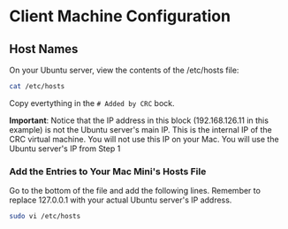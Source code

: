 # Client Machine Configuration

## Host Names

On your Ubuntu server, view the contents of the /etc/hosts file:

```bash
cat /etc/hosts
```

Copy evertything in the `# Added by CRC` bock.

**Important**: Notice that the IP address in this block (192.168.126.11 in this example) is not the Ubuntu server's main IP. This is the internal IP of the CRC virtual machine. You will not use this IP on your Mac. You will use the Ubuntu server's IP from Step 1

### Add the Entries to Your Mac Mini's Hosts File

Go to the bottom of the file and add the following lines. Remember to replace 127.0.0.1 with your actual Ubuntu server's IP address.

```bash
sudo vi /etc/hosts
```